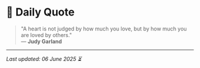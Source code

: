 # 📜 Daily Quote

> "A heart is not judged by how much you love, but by how much you are loved by others."  
> — **Judy Garland**

---

_Last updated: 06 June 2025 ⏳_
